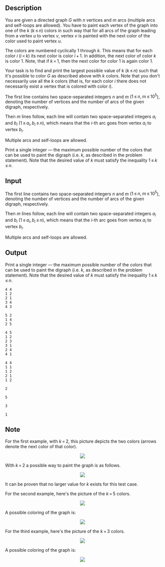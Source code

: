 ## Description

<div><p>You are given a <span class="tex-font-style-bf">directed</span> graph <span class="tex-span"><i>G</i></span> with <span class="tex-span"><i>n</i></span> vertices and <span class="tex-span"><i>m</i></span> arcs (<span class="tex-font-style-bf">multiple arcs and self-loops</span> are allowed). You have to paint each vertex of the graph into one of the <span class="tex-span"><i>k</i></span> <span class="tex-span">(<i>k</i> ≤ <i>n</i>)</span> colors in such way that for all arcs of the graph leading from a vertex <span class="tex-span"><i>u</i></span> to vertex <span class="tex-span"><i>v</i></span>, vertex <span class="tex-span"><i>v</i></span> is painted with the <span class="tex-font-style-it">next color</span> of the color used to paint vertex <span class="tex-span"><i>u</i></span>.</p><p>The colors are numbered cyclically <span class="tex-span">1</span> through <span class="tex-span"><i>k</i></span>. This means that for each color <span class="tex-span"><i>i</i></span> <span class="tex-span">(<i>i</i> &lt; <i>k</i>)</span> its next color is color <span class="tex-span"><i>i</i> + 1</span>. In addition, the next color of color <span class="tex-span"><i>k</i></span> is color <span class="tex-span">1</span>. Note, that if <span class="tex-span"><i>k</i> = 1</span>, then the next color for color <span class="tex-span">1</span> is again color <span class="tex-span">1</span>.</p><p>Your task is to find and print the largest possible value of <span class="tex-span"><i>k</i></span> <span class="tex-span">(<i>k</i> ≤ <i>n</i>)</span> such that it's possible to color <span class="tex-span"><i>G</i></span> as described above with <span class="tex-span"><i>k</i></span> colors. Note that you don't necessarily use all the <span class="tex-span"><i>k</i></span> colors (that is, for each color <span class="tex-span"><i>i</i></span> there does not necessarily exist a vertex that is colored with color <span class="tex-span"><i>i</i></span>).</p></div><div class="input-specification"><p>The first line contains two space-separated integers <span class="tex-span"><i>n</i></span> and <span class="tex-span"><i>m</i></span> (<span class="tex-span">1 ≤ <i>n</i>, <i>m</i> ≤ 10<sup class="upper-index">5</sup></span>), denoting the number of vertices and the number of arcs of the given digraph, respectively.</p><p>Then <span class="tex-span"><i>m</i></span> lines follow, each line will contain two space-separated integers <span class="tex-span"><i>a</i><sub class="lower-index"><i>i</i></sub></span> and <span class="tex-span"><i>b</i><sub class="lower-index"><i>i</i></sub></span> (<span class="tex-span">1 ≤ <i>a</i><sub class="lower-index"><i>i</i></sub>, <i>b</i><sub class="lower-index"><i>i</i></sub> ≤ <i>n</i></span>), which means that the <span class="tex-span"><i>i</i></span>-th arc goes from vertex <span class="tex-span"><i>a</i><sub class="lower-index"><i>i</i></sub></span> to vertex <span class="tex-span"><i>b</i><sub class="lower-index"><i>i</i></sub></span>.</p><p>Multiple arcs and self-loops are allowed.</p></div><div class="output-specification"><p>Print a single integer — the maximum possible number of the colors that can be used to paint the digraph (i.e. <span class="tex-span"><i>k</i></span>, as described in the problem statement). Note that the desired value of <span class="tex-span"><i>k</i></span> must satisfy the inequality <span class="tex-span">1 ≤ <i>k</i> ≤ <i>n</i></span>.</p></div>

## Input

<p>The first line contains two space-separated integers <span class="tex-span"><i>n</i></span> and <span class="tex-span"><i>m</i></span> (<span class="tex-span">1 ≤ <i>n</i>, <i>m</i> ≤ 10<sup class="upper-index">5</sup></span>), denoting the number of vertices and the number of arcs of the given digraph, respectively.</p><p>Then <span class="tex-span"><i>m</i></span> lines follow, each line will contain two space-separated integers <span class="tex-span"><i>a</i><sub class="lower-index"><i>i</i></sub></span> and <span class="tex-span"><i>b</i><sub class="lower-index"><i>i</i></sub></span> (<span class="tex-span">1 ≤ <i>a</i><sub class="lower-index"><i>i</i></sub>, <i>b</i><sub class="lower-index"><i>i</i></sub> ≤ <i>n</i></span>), which means that the <span class="tex-span"><i>i</i></span>-th arc goes from vertex <span class="tex-span"><i>a</i><sub class="lower-index"><i>i</i></sub></span> to vertex <span class="tex-span"><i>b</i><sub class="lower-index"><i>i</i></sub></span>.</p><p>Multiple arcs and self-loops are allowed.</p>

## Output

<p>Print a single integer — the maximum possible number of the colors that can be used to paint the digraph (i.e. <span class="tex-span"><i>k</i></span>, as described in the problem statement). Note that the desired value of <span class="tex-span"><i>k</i></span> must satisfy the inequality <span class="tex-span">1 ≤ <i>k</i> ≤ <i>n</i></span>.</p>





```input1
4 4
1 2
2 1
3 4
4 3

```




```input2
5 2
1 4
2 5

```




```input3
4 5
1 2
2 3
3 1
2 4
4 1

```




```input4
4 4
1 1
1 2
2 1
1 2

```




```output1
2

```




```output2
5

```




```output3
3

```




```output4
1

```



## Note

<p>For the first example, with <span class="tex-span"><i>k</i> = 2</span>, this picture depicts the two colors (arrows denote the next color of that color).</p><center> <img class="tex-graphics" src="file://S5kuYgMi.png" style="max-width: 100.0%;max-height: 100.0%;"> </center><p>With <span class="tex-span"><i>k</i> = 2</span> a possible way to paint the graph is as follows.</p><center> <img class="tex-graphics" src="file://FZmHfGuT.png" style="max-width: 100.0%;max-height: 100.0%;"> </center><p>It can be proven that no larger value for <span class="tex-span"><i>k</i></span> exists for this test case.</p><p>For the second example, here's the picture of the <span class="tex-span"><i>k</i> = 5</span> colors.</p><center> <img class="tex-graphics" src="file://97EUGkUt.png" style="max-width: 100.0%;max-height: 100.0%;"> </center><p>A possible coloring of the graph is:</p><center> <img class="tex-graphics" src="file://PQ3XYvoj.png" style="max-width: 100.0%;max-height: 100.0%;"> </center><p>For the third example, here's the picture of the <span class="tex-span"><i>k</i> = 3</span> colors.</p><center> <img class="tex-graphics" src="file://aYuxt1E1.png" style="max-width: 100.0%;max-height: 100.0%;"> </center><p>A possible coloring of the graph is:</p><center> <img class="tex-graphics" src="file://12bvkHrQ.png" style="max-width: 100.0%;max-height: 100.0%;"> </center>
